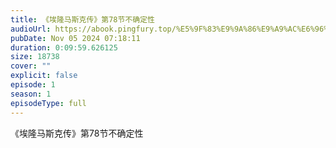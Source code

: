 ```yaml
---
title: 《埃隆马斯克传》第78节不确定性
audioUrl: https://abook.pingfury.top/%E5%9F%83%E9%9A%86%E9%A9%AC%E6%96%AF%E5%85%8B%E4%BC%A0-79-%E7%AC%AC78%E8%8A%82%E4%B8%8D%E7%A1%AE%E5%AE%9A%E6%80%A7-_en6s4os.mp3
pubDate: Nov 05 2024 07:18:11
duration: 0:09:59.626125
size: 18738
cover: ""
explicit: false
episode: 1
season: 1
episodeType: full
---
```

《埃隆马斯克传》第78节不确定性